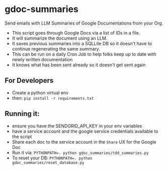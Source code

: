 # gdoc-summaries
Send emails with LLM Summaries of Google Documentations from your Org.

- This script goes through Google Docs via a list of IDs in a file.
- It will summarize the document using an LLM.
- It saves previous summaries into a SQLLite DB so it doesn't have to continue regenerating the same summary.
- This can be run on a daily Cron Job to help folks keep up to date with newly written documentation
- It knows what has been sent already so it doesn't get sent again


## For Developers
- Create a python virtual env
- then: `pip install -r requirements.txt`

## Running it:
- ensure you have the SENDGRID_API_KEY in your env variables
- have a service account and the google service credentials available to the script
- Share each doc to the service account in the `Share` UX for the Google Doc
- Run it via: `PYTHONPATH=. python gdoc_summaries/tdd_summaries.py`
- To reset your DB: `PYTHONPATH=. python gdoc_summaries/reset_database.py`
